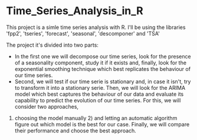 # Time_Series_Analysis_in_R

This project is a simle time series analysis with R. I'll be using the libraries 'fpp2', 'tseries', 'forecast', 'seasonal', 'descomponer' and 'TSA'

The project it's divided into two parts:
- In the first one we will decompose our time series, look for the presence of a seasonality component, study it if it exists and, finally, look 
for the exponential smoothing technique which best replicates the behaviour of our time series.
- Second, we will test if our time serie is stationary and, in case it isn't, try to transform it into a stationary serie. Then, we will look for the ARIMA model
which best captures the behaviour of our data and evaluate its capability to predict the evolution of our time series. For this, we will consider two approaches,
1) choosing the model manually 2) and letting an automatic algorithm figure out which model is the best for our case. Finally, we will compare their performance
and choose the best approach.
